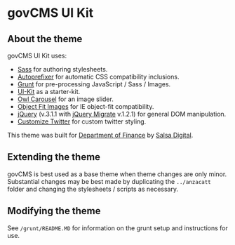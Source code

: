 # govCMS UI Kit

## About the theme

govCMS UI Kit uses:

 - [Sass](http://sass-lang.com/) for authoring stylesheets.
 - [Autoprefixer](https://github.com/postcss/autoprefixer) for automatic CSS compatibility inclusions.
 - [Grunt](http://gruntjs.com/) for pre-processing JavaScript / Sass / Images.
 - [UI-Kit](https://gov-au-ui-kit.apps.staging.digital.gov.au/) as a starter-kit.
 - [Owl Carousel](http://owlgraphic.com/owlcarousel/) for an image slider.
 - [Object Fit Images](https://github.com/bfred-it/object-fit-images) for IE object-fit compatibility.
 - [jQuery](https://jquery.com/) (v.3.1.1 with [jQuery Migrate](https://plugins.jquery.com/migrate/) v.1.2.1) for general DOM manipulation.
 - [Customize Twitter](https://github.com/kevinburke/customize-twitter-1.1) for custom twitter styling.

This theme was built for [Department of Finance](http://www.finance.gov.au/) by [Salsa Digital](http://www.salsadigital.com.au/).

## Extending the theme

govCMS is best used as a base theme when theme changes are only minor. Substantial changes may be best made by duplicating the `../anzacatt` folder and changing the stylesheets / scripts as necessary.

## Modifying the theme

See `/grunt/README.MD` for information on the grunt setup and instructions for use.
